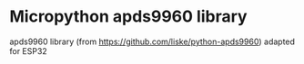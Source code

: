 # Micropython apds9960 library
apds9960 library (from https://github.com/liske/python-apds9960) adapted for ESP32
